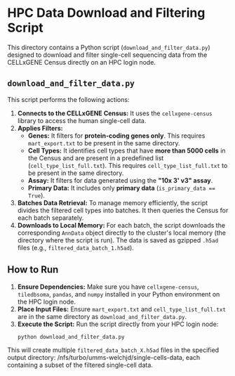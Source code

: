 # HPC Data Download and Filtering Script

This directory contains a Python script (`download_and_filter_data.py`) designed to download and filter single-cell sequencing data from the CELLxGENE Census directly on an HPC login node.

## `download_and_filter_data.py`

This script performs the following actions:

1.  **Connects to the CELLxGENE Census:** It uses the `cellxgene-census` library to access the human single-cell data.
2.  **Applies Filters:**
    *   **Genes:** It filters for **protein-coding genes only**. This requires `mart_export.txt` to be present in the same directory.
    *   **Cell Types:** It identifies cell types that have **more than 5000 cells** in the Census and are present in a predefined list (`cell_type_list_full.txt`). This requires `cell_type_list_full.txt` to be present in the same directory.
    *   **Assay:** It filters for data generated using the **"10x 3' v3" assay**.
    *   **Primary Data:** It includes only **primary data** (`is_primary_data == True`).
3.  **Batches Data Retrieval:** To manage memory efficiently, the script divides the filtered cell types into batches. It then queries the Census for each batch separately.
4.  **Downloads to Local Memory:** For each batch, the script downloads the corresponding `AnnData` object directly to the cluster's local memory (the directory where the script is run). The data is saved as gzipped `.h5ad` files (e.g., `filtered_data_batch_1.h5ad`).

## How to Run

1.  **Ensure Dependencies:** Make sure you have `cellxgene-census`, `tiledbsoma`, `pandas`, and `numpy` installed in your Python environment on the HPC login node.
2.  **Place Input Files:** Ensure `mart_export.txt` and `cell_type_list_full.txt` are in the same directory as `download_and_filter_data.py`.
3.  **Execute the Script:** Run the script directly from your HPC login node:
    ```bash
    python download_and_filter_data.py
    ```

This will create multiple `filtered_data_batch_X.h5ad` files in the specified output directory: /nfs/turbo/umms-welchjd/single-cells-data, each containing a subset of the filtered single-cell data.